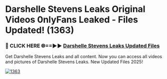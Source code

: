 # Darshelle Stevens Leaks Original Videos 0nlyFans Leaked - Files Updated! (1363)

<h3>🔴 CLICK HERE 🌐==►► <a href="https://tinyurl.com/ms9xzufz" rel="nofollow">Darshelle Stevens Leaks Updated Files</a></h3>

Get Darshelle Stevens Leaks and all content. Now you can access all videos and pictures of Darshelle Stevens Leaks. New Updated Files 2025!

[![1363](https://i.imgur.com/ppqm5kG.gif)](https://tinyurl.com/ms9xzufz)
